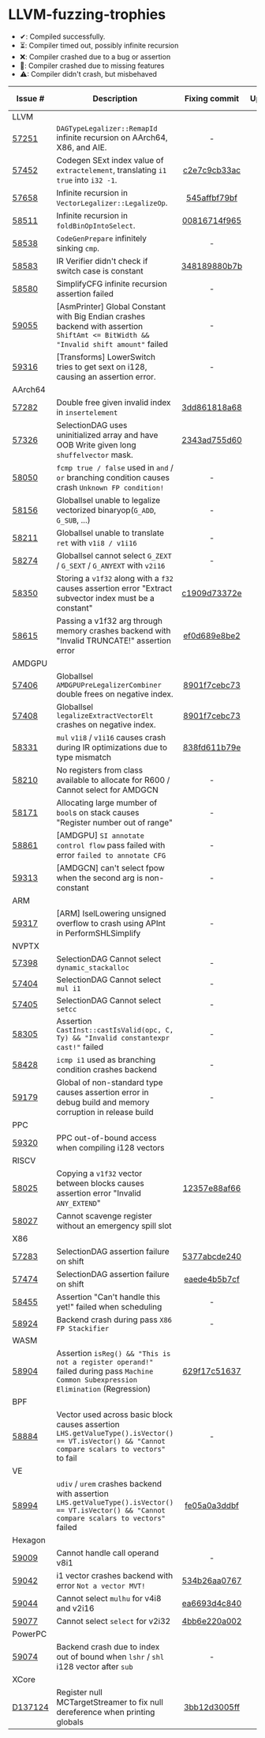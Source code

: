 # LLVM-fuzzing-trophies

- &#x2714;: Compiled successfully.
- &#x23F3;: Compiler timed out, possibly infinite recursion
- &#x274C;: Compiler crashed due to a bug or assertion
- &#x1F6A7;: Compiler crashed due to missing features
- &#x26A0;: Compiler didn't crash, but misbehaved

| Issue #                                                    | Description                                                                                                                                     |                                    Fixing commit                                    | Upstream  |  LLVM 15  |  LLVM 14  |
| ---------------------------------------------------------- | ----------------------------------------------------------------------------------------------------------------------------------------------- | :---------------------------------------------------------------------------------: | :-------: | :-------: | :-------: |
| LLVM                                                       |                                                                                                                                                 |                                                                                     |           |           |           |
| [57251](https://github.com/llvm/llvm-project/issues/57251) | `DAGTypeLegalizer::RemapId` infinite recursion on AArch64, X86, and AIE.                                                                        |                                          -                                          | &#x23F3;  | &#x23F3;  | &#x23F3;  |
| [57452](https://github.com/llvm/llvm-project/issues/57452) | Codegen SExt index value of `extractelement`, translating `i1 true` into `i32 -1`.                                                              | [c2e7c9cb33ac](https://reviews.llvm.org/rGc2e7c9cb33acbd118fe5011a1607d6cf8e21de34) | &#x2714;  | &#x274C;  | &#x274C;  |
| [57658](https://github.com/llvm/llvm-project/issues/57658) | Infinite recursion in `VectorLegalizer::LegalizeOp`.                                                                                            | [545affbf79bf](https://reviews.llvm.org/rG545affbf79bfbc19659a0f442f22558791aa4404) | &#x2714;  | &#x23F3;  | &#x23F3;  |
| [58511](https://github.com/llvm/llvm-project/issues/58511) | Infinite recursion in `foldBinOpIntoSelect`.                                                                                                    | [00816714f965](https://reviews.llvm.org/rG00816714f96505c59c236f3f0fd2eb815c57f674) | &#x2714;  | &#x23F3;  | &#x23F3;  |
| [58538](https://github.com/llvm/llvm-project/issues/58538) | `CodeGenPrepare` infinitely sinking `cmp`.                                                                                                      |                                          -                                          | &#x23F3;  | &#x23F3;  | &#x23F3;  |
| [58583](https://github.com/llvm/llvm-project/issues/58583) | IR Verifier didn't check if switch case is constant                                                                                             | [348189880b7b](https://reviews.llvm.org/rG348189880b7bc9513ccdd0ea3a1e255b4d3190e7) | &#x2714;  | &#x26A0;  | &#x26A0;  |
| [58580](https://github.com/llvm/llvm-project/issues/58580) | SimplifyCFG infinite recursion assertion failed                                                                                                 |                                          -                                          | &#x274C;  | &#x274C;  | &#x274C;  |
| [59055](https://github.com/llvm/llvm-project/issues/59055) | [AsmPrinter] Global Constant with Big Endian crashes backend with assertion `ShiftAmt <= BitWidth && "Invalid shift amount"` failed             |                                          -                                          | &#x274C;  | &#x274C;  | &#x274C;  |
| [59316](https://github.com/llvm/llvm-project/issues/59316) | [Transforms] LowerSwitch tries to get sext on i128, causing an assertion error.                                                                 |                                          -                                          | &#x274C;  | &#x274C;  | &#x274C;  |
| AArch64                                                    |                                                                                                                                                 |                                                                                     |           |           |           |
| [57282](https://github.com/llvm/llvm-project/issues/57282) | Double free given invalid index in `insertelement`                                                                                              | [3dd861818a68](https://reviews.llvm.org/rG3dd861818a68b2e0b21d426ee956ec8d69f89c88) | &#x2714;  | &#x274C;  | &#x274C;  |
| [57326](https://github.com/llvm/llvm-project/issues/57326) | SelectionDAG uses uninitialized array and have OOB Write given long `shuffelvector` mask.                                                       | [2343ad755d60](https://reviews.llvm.org/rG2343ad755d602fe67e3418d4edf0a5d0780045d6) | &#x2714;  | &#x274C;  | &#x274C;  |
| [58050](https://github.com/llvm/llvm-project/issues/58050) | `fcmp true / false` used in `and` / `or` branching condition causes crash `Unknown FP condition!`                                               |                                          -                                          | &#x274C;  | &#x274C;  | &#x274C;  |
| [58156](https://github.com/llvm/llvm-project/issues/58156) | GlobalIsel unable to legalize vectorized binaryop(`G_ADD`, `G_SUB`, ...)                                                                        |                                          -                                          | &#x1F6A7; | &#x1F6A7; | &#x1F6A7; |
| [58211](https://github.com/llvm/llvm-project/issues/58211) | GlobalIsel unable to translate `ret` with `v1i8 / v1i16`                                                                                        |                                          -                                          | &#x1F6A7; | &#x1F6A7; | &#x1F6A7; |
| [58274](https://github.com/llvm/llvm-project/issues/58274) | GlobalIsel cannot select `G_ZEXT` / `G_SEXT` / `G_ANYEXT` with `v2i16`                                                                          |                                          -                                          | &#x1F6A7; | &#x1F6A7; | &#x1F6A7; |
| [58350](https://github.com/llvm/llvm-project/issues/58350) | Storing a `v1f32` along with a `f32` causes assertion error "Extract subvector index must be a constant"                                        | [c1909d73372e](https://reviews.llvm.org/rGc1909d73372e669a44a2aefe82de873c2161cc44) | &#x2714;  | &#x274C;  | &#x274C;  |
| [58615](https://github.com/llvm/llvm-project/issues/58615) | Passing a v1f32 arg through memory crashes backend with "Invalid TRUNCATE!" assertion error                                                     | [ef0d689e8be2](https://reviews.llvm.org/rGef0d689e8be2ac22b2e2da477217c761354c0ff9) | &#x2714;  | &#x274C;  | &#x274C;  |
| AMDGPU                                                     |                                                                                                                                                 |                                                                                     |           |           |           |
| [57406](https://github.com/llvm/llvm-project/issues/57406) | GlobalIsel `AMDGPUPreLegalizerCombiner` double frees on negative index.                                                                         | [8901f7cebc73](https://reviews.llvm.org/rG8901f7cebc73383d0cda19a870ffe410a67653e9) | &#x2714;  | &#x274C;  | &#x274C;  |
| [57408](https://github.com/llvm/llvm-project/issues/57408) | GlobalIsel `legalizeExtractVectorElt` crashes on negative index.                                                                                | [8901f7cebc73](https://reviews.llvm.org/rG8901f7cebc73383d0cda19a870ffe410a67653e9) | &#x2714;  | &#x274C;  | &#x274C;  |
| [58331](https://github.com/llvm/llvm-project/issues/58331) | `mul` `v1i8` / `v1i16` causes crash during IR optimizations due to type mismatch                                                                | [838fd611b79e](https://reviews.llvm.org/rG838fd611b79e3514eead5dd724140df046172ef1) | &#x2714;  | &#x274C;  | &#x274C;  |
| [58210](https://github.com/llvm/llvm-project/issues/58210) | No registers from class available to allocate for R600 / Cannot select for AMDGCN                                                               |                                          -                                          | &#x1F6A7; | &#x1F6A7; | &#x1F6A7; |
| [58171](https://github.com/llvm/llvm-project/issues/58171) | Allocating large mumber of `bool`s on stack causes "Register number out of range"                                                               |                                          -                                          | &#x274C;  | &#x274C;  | &#x274C;  |
| [58861](https://github.com/llvm/llvm-project/issues/58861) | [AMDGPU] `SI annotate control flow` pass failed with error `failed to annotate CFG`                                                             |                                          -                                          | &#x274C;  | &#x274C;  | &#x274C;  |
| [59313](https://github.com/llvm/llvm-project/issues/59313) | [AMDGCN] can't select fpow when the second arg is non-constant                                                                                  |                                          -                                          | &#x1F6A7; | &#x1F6A7; | &#x1F6A7; |
| ARM                                                        |                                                                                                                                                 |                                                                                     |           |           |           |
| [59317](https://github.com/llvm/llvm-project/issues/59317) | [ARM] IselLowering unsigned overflow to crash using APInt in PerformSHLSimplify                                                                 |                                          -                                          | &#x274C;  | &#x274C;  | &#x274C;  |
| NVPTX                                                      |                                                                                                                                                 |                                                                                     |           |           |           |
| [57398](https://github.com/llvm/llvm-project/issues/57398) | SelectionDAG Cannot select `dynamic_stackalloc`                                                                                                 |                                          -                                          | &#x1F6A7; | &#x1F6A7; | &#x1F6A7; |
| [57404](https://github.com/llvm/llvm-project/issues/57404) | SelectionDAG Cannot select `mul i1`                                                                                                             |                                          -                                          | &#x1F6A7; | &#x1F6A7; | &#x1F6A7; |
| [57405](https://github.com/llvm/llvm-project/issues/57405) | SelectionDAG Cannot select `setcc`                                                                                                              |                                          -                                          | &#x1F6A7; | &#x1F6A7; | &#x1F6A7; |
| [58305](https://github.com/llvm/llvm-project/issues/58305) | Assertion `CastInst::castIsValid(opc, C, Ty) && "Invalid constantexpr cast!"` failed                                                            |                                          -                                          | &#x274C;  | &#x274C;  | &#x274C;  |
| [58428](https://github.com/llvm/llvm-project/issues/58428) | `icmp i1` used as branching condition crashes backend                                                                                           |                                          -                                          | &#x274C;  | &#x274C;  | &#x274C;  |
| [59179](https://github.com/llvm/llvm-project/issues/59179) | Global of non-standard type causes assertion error in debug build and memory corruption in release build                                        |                                          -                                          | &#x274C;  | &#x274C;  | &#x274C;  |
| PPC                                                        |                                                                                                                                                 |                                                                                     |           |           |           |
| [59320](https://github.com/llvm/llvm-project/issues/59320) | PPC out-of-bound access when compiling i128 vectors                                                                                             |                                                                                     | &#x274C;  | &#x274C;  | &#x274C;  |
| RISCV                                                      |                                                                                                                                                 |                                                                                     |           |           |           |
| [58025](https://github.com/llvm/llvm-project/issues/58025) | Copying a `v1f32` vector between blocks causes assertion error "Invalid `ANY_EXTEND`"                                                           | [12357e88af66](https://reviews.llvm.org/rG12357e88af669b00a5c4c607b93b716a6c474846) | &#x2714;  | &#x274C;  | &#x274C;  |
| [58027](https://github.com/llvm/llvm-project/issues/58027) | Cannot scavenge register without an emergency spill slot                                                                                        |                                                                                     | &#x274C;  | &#x274C;  | &#x274C;  |
| X86                                                        |                                                                                                                                                 |                                                                                     |           |           |           |
| [57283](https://github.com/llvm/llvm-project/issues/57283) | SelectionDAG assertion failure on shift                                                                                                         | [5377abcde240](https://reviews.llvm.org/rG5377abcde2409dc066b4b9e3425900df1eff927e) | &#x2714;  | &#x2714;  | &#x274C;  |
| [57474](https://github.com/llvm/llvm-project/issues/57474) | SelectionDAG assertion failure on shift                                                                                                         | [eaede4b5b7cf](https://reviews.llvm.org/rGeaede4b5b7cfc13ca0e484b4cb25b2f751d86fd9) | &#x2714;  | &#x2714;  | &#x274C;  |
| [58455](https://github.com/llvm/llvm-project/issues/58455) | Assertion "Can't handle this yet!" failed when scheduling                                                                                       |                                          -                                          | &#x1F6A7; | &#x1F6A7; | &#x1F6A7; |
| [58924](https://github.com/llvm/llvm-project/issues/58924) | Backend crash during pass `X86 FP Stackifier`                                                                                                   |                                          -                                          | &#x274C;  | &#x274C;  | &#x274C;  |
| WASM                                                       |                                                                                                                                                 |                                                                                     |           |           |           |
| [58904](https://github.com/llvm/llvm-project/issues/58904) | Assertion `isReg() && "This is not a register operand!"` failed during pass `Machine Common Subexpression Elimination` (Regression)             | [629f17c51637](https://reviews.llvm.org/rG629f17c5163762852db03581f187cf3b082a2a34) | &#x2714;  | &#x2714;  | &#x2714;  |
| BPF                                                        |                                                                                                                                                 |                                                                                     |           |           |           |
| [58884](https://github.com/llvm/llvm-project/issues/58884) | Vector used across basic block causes assertion `LHS.getValueType().isVector() == VT.isVector() && "Cannot compare scalars to vectors"` to fail |                                          -                                          | &#x274C;  | &#x274C;  | &#x274C;  |
| VE                                                         |                                                                                                                                                 |                                                                                     |           |           |           |
| [58994](https://github.com/llvm/llvm-project/issues/58994) | `udiv` / `urem` crashes backend with assertion `LHS.getValueType().isVector() == VT.isVector() && "Cannot compare scalars to vectors"` failed   | [fe05a0a3ddbf](https://reviews.llvm.org/rGfe05a0a3ddbf7fb54af9536331d39b138763e17a) | &#x2714;  | &#x274C;  | &#x274C;  |
| Hexagon                                                    |                                                                                                                                                 |                                                                                     |           |           |           |
| [59009](https://github.com/llvm/llvm-project/issues/59009) | Cannot handle call operand v8i1                                                                                                                 |                                          -                                          | &#x1F6A7; | &#x1F6A7; | &#x1F6A7; |
| [59042](https://github.com/llvm/llvm-project/issues/59042) | i1 vector crashes backend with error `Not a vector MVT!`                                                                                        | [534b26aa0767](https://reviews.llvm.org/rG534b26aa07675d7c4b579b1179e07ddf5e880d17) | &#x2714;  | &#x274C;  | &#x274C;  |
| [59044](https://github.com/llvm/llvm-project/issues/59044) | Cannot select `mulhu` for v4i8 and v2i16                                                                                                        | [ea6693d4c840](https://reviews.llvm.org/rGea6693d4c840272b5f9b83518b474ed7b2449744) | &#x2714;  | &#x274C;  | &#x274C;  |
| [59077](https://github.com/llvm/llvm-project/issues/59077) | Cannot select `select` for v2i32                                                                                                                | [4bb6e220a002](https://reviews.llvm.org/rG4bb6e220a002ab23e835a28364fdf071ef87d0d5) | &#x2714;  | &#x274C;  | &#x274C;  |
| PowerPC                                                    |                                                                                                                                                 |                                                                                     |           |           |           |
| [59074](https://github.com/llvm/llvm-project/issues/59074) | Backend crash due to index out of bound when `lshr` / `shl` i128 vector after `sub`                                                             |                                          -                                          | &#x274C;  | &#x274C;  | &#x274C;  |
| XCore                                                      |                                                                                                                                                 |                                                                                     |           |           |           |
| [D137124](https://reviews.llvm.org/D137124)                | Register null MCTargetStreamer to fix null dereference when printing globals                                                                    | [3bb12d3005ff](https://reviews.llvm.org/rG3bb12d3005ffdf5b2b34d4a84008e50ef4577e46) | &#x2714;  | &#x2714;  | &#x2714;  |
